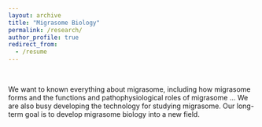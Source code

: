 ```yaml
---
layout: archive
title: "Migrasome Biology"
permalink: /research/
author_profile: true
redirect_from:
  - /resume
---
```


<br>

We want to known everything about migrasome, including how migrasome forms and the functions and pathophysiological roles of migrasome ... We are also busy developing the technology for studying migrasome. Our long-term goal is to develop migrasome biology into a new field.